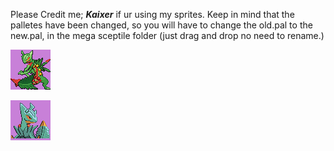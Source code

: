 Please Credit me; ***Kaixer*** if ur using my sprites.
Keep in mind that the palletes have been changed, so you will have to change the old.pal to the new.pal, in the mega sceptile folder (just drag and drop no need to rename.)

![MegaTile_FrontSprite.png](MegaTile_FrontSprite.png)

![MegaTile_BackSprite.png](MegaTile_BackSprite.png)
